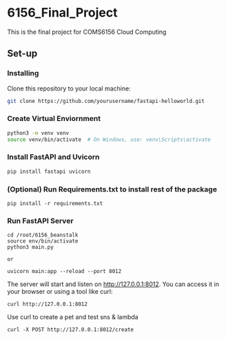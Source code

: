 # 6156_Final_Project
This is the final project for COMS6156 Cloud Computing
## Set-up
### Installing
Clone this repository to your local machine:
```bash
git clone https://github.com/yourusername/fastapi-helloworld.git
```
### Create Virtual Enviornment
```bash
python3 -m venv venv
source venv/bin/activate  # On Windows, use: venv\Scripts\activate
```
### Install FastAPI and Uvicorn
```bash
pip install fastapi uvicorn
```
### (Optional) Run Requirements.txt to install rest of the package
```
pip install -r requirements.txt
```

### Run FastAPI Server

```
cd /root/6156_beanstalk
source env/bin/activate
python3 main.py
```

```
or

uvicorn main:app --reload --port 8012
```
The server will start and listen on http://127.0.0.1:8012. You can access it in your browser or using a tool like curl:
```
curl http://127.0.0.1:8012
```

Use curl to create a pet and test sns & lambda
```
curl -X POST http://127.0.0.1:8012/create
```

